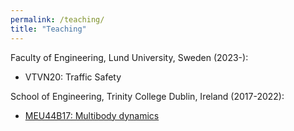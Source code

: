 ```yaml
---
permalink: /teaching/
title: "Teaching"
---
```


Faculty of Engineering, Lund University, Sweden (2023-):

- VTVN20: Traffic Safety

School of Engineering, Trinity College Dublin, Ireland (2017-2022):

- <a href="https://kevgildea.github.io/teaching/MEU44B17" target="_blank">MEU44B17: Multibody dynamics</a>

